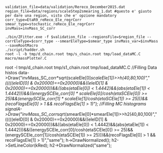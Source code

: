 ```
validation_file=data/validation/Rereco_December2015.dat
region_file=data/regions/scaleStep2smearing_1.dat #questo e' giusto per dare una region, visto che e' opzione mandatory
corr_type=EtaR9_reReco_Ele_regrCorr
smear_type=stochastic_reReco_Ele_regrCorr
invMass=invMass_SC_corr
```
```
./bin/ZFitter.exe -f $validation_file --regionsFile=$region_file --corrEleType=$corr_type --smearEleType=$smear_type invMass_var=$invMass --saveRootMacro
./script/hadder.sh
root -l -b tmp/d_chain.root tmp/s_chain.root tmp/load_dataMC.C macro/massPlotter.C
```

root -l tmp/d_chain.root tmp/s1_chain.root tmp/load_dataMC.C
//Filling Data histos
data->Draw("invMass_SC_corr*sqrt(scaleEle[0]*scaleEle[1])>>h(40,80,100)","(((((eleID[0] & 0x20000)==0x20000)&&((eleID[1] & 0x20000)==0x20000))&&((abs(etaEle[0]) < 1.4442)&&(abs(etaEle[1]) < 1.4442)))&&((energySCEle_corr[0] * scaleEle[0]/cosh(etaSCEle[0]) >= 25)&&(energySCEle_corr[1] * scaleEle[1]/cosh(etaSCEle[1]) >= 25)))&&(recoFlagsEle[0] > 1 && recoFlagsEle[1] > 1)");
//Filling MC histograms 
signalA->Draw("invMass_SC_corr*sqrt(smearEle[0]*smearEle[1])>>h2(40,80,100)","(((((eleID[0] & 0x20000)==0x20000)&&((eleID[1] & 0x20000)==0x20000))&&((abs(etaEle[0]) < 1.4442)&&(abs(etaEle[1]) < 1.4442)))&&((energySCEle_corr[0]/cosh(etaSCEle[0]) >= 25)&&(energySCEle_corr[1]/cosh(etaSCEle[1]) >= 25)))&&(recoFlagsEle[0] > 1 && recoFlagsEle[1] > 1)","same");
h->DrawNormalized();
h2->SetLineColor(kRed);
h2->DrawNormalized("same");
